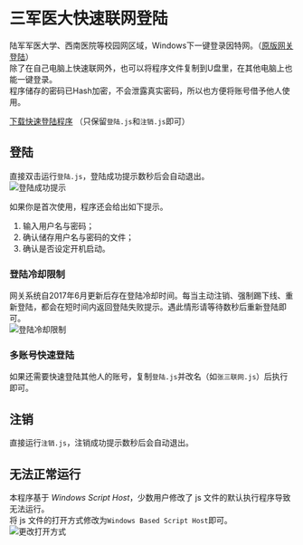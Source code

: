 # 三军医大快速联网登陆
陆军军医大学、西南医院等校园网区域，Windows下一键登录因特网。（[原版网关登陆](http://192.168.255.243/)）  
除了在自己电脑上快速联网外，也可以将程序文件复制到U盘里，在其他电脑上也能一键登录。  
程序储存的密码已Hash加密，不会泄露真实密码，所以也方便将账号借予他人使用。

[下载快速登陆程序](https://github.com/Mapaler/Auto_Login_Internet_for_CHN-AMU/archive/master.zip)  （只保留`登陆.js`和`注销.js`即可）

## 登陆
直接双击运行`登陆.js`，登陆成功提示数秒后会自动退出。  
![登陆成功提示](https://raw.githubusercontent.com/Mapaler/Auto_Login_Internet_for_CHN-AMU/master/pic/Login_Success.png)

如果你是首次使用，程序还会给出如下提示。

1. 输入用户名与密码；
1. 确认储存用户名与密码的文件；
1. 确认是否设定开机启动。

### 登陆冷却限制
网关系统自2017年6月更新后存在登陆冷却时间。每当主动注销、强制踢下线、重新登陆，都会在短时间内返回登陆失败提示。遇此情形请等待数秒后重新登陆即可。  
![登陆冷却限制](https://raw.githubusercontent.com/Mapaler/Auto_Login_Internet_for_CHN-AMU/master/pic/Login_Wait.png)

### 多账号快速登陆
如果还需要快速登陆其他人的账号，复制`登陆.js`并改名（如`张三联网.js`）后执行即可。

## 注销
直接运行`注销.js`，注销成功提示数秒后会自动退出。

## 无法正常运行
本程序基于 *Windows Script Host*，少数用户修改了 js 文件的默认执行程序导致无法运行。  
将 js 文件的打开方式修改为`Windows Based Script Host`即可。  
![更改打开方式](https://raw.githubusercontent.com/Mapaler/Auto_Login_Internet_for_CHN-AMU/master/pic/Windows_Script_Host.png)